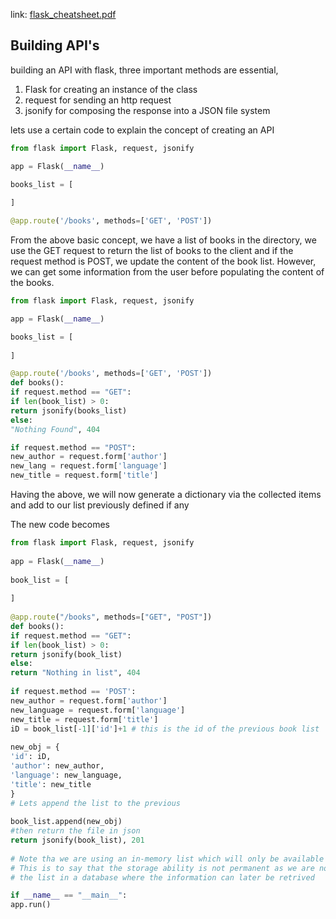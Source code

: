 link: [flask_cheatsheet.pdf](https://s3.amazonaws.com/intranet-projects-files/holbertonschool-higher-level_programming+/301/flask_cheatsheet.pdf)

## Building API's
building an API with flask, three important methods are essential, 
1. Flask for creating an instance of the class
2. request for sending an http request 
3. jsonify for composing the response into a JSON file system

lets use a certain code to explain the concept of creating an API
```python
from flask import Flask, request, jsonify

app = Flask(__name__)

books_list = [
			  
]

@app.route('/books', methods=['GET', 'POST'])

```
From the above basic concept, we have a list of books in the directory, we use the GET request to return the list of books to the client and if the request method is POST, we update the content of the book list. However, we can get some information from the user before populating the content of the books.

```python
from flask import Flask, request, jsonify

app = Flask(__name__)

books_list = [
			  
]

@app.route('/books', methods=['GET', 'POST'])
def books():
if request.method == "GET":
if len(book_list) > 0:
return jsonify(books_list)
else:
"Nothing Found", 404

if request.method == "POST":
new_author = request.form['author']
new_lang = request.form['language']
new_title = request.form['title']
```

Having the above, we will now generate a dictionary via the collected items and add to our list previously defined if any

The new code becomes 
```python
from flask import Flask, request, jsonify  
  
app = Flask(__name__)  
  
book_list = [  
  
]  
  
@app.route("/books", methods=["GET", "POST"])  
def books():  
if request.method == "GET":  
if len(book_list) > 0:  
return jsonify(book_list)  
else:  
return "Nothing in list", 404  
  
if request.method == 'POST':  
new_author = request.form['author']  
new_language = request.form['language']  
new_title = request.form['title']  
iD = book_list[-1]['id']+1 # this is the id of the previous book list  
  
new_obj = {  
'id': iD,  
'author': new_author,  
'language': new_language,  
'title': new_title  
}  
# Lets append the list to the previous  
  
book_list.append(new_obj)  
#then return the file in json  
return jsonify(book_list), 201  
  
# Note tha we are using an in-memory list which will only be available only on runtime,  
# This is to say that the storage ability is not permanent as we are not populating  
# the list in a database where the information can later be retrived

if __name__ == "__main__":  
app.run()
```

